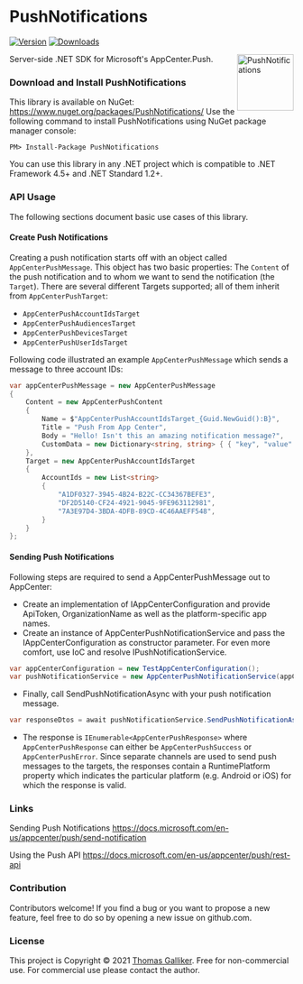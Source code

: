 # PushNotifications
[![Version](https://img.shields.io/nuget/v/PushNotifications.svg)](https://www.nuget.org/packages/PushNotifications)  [![Downloads](https://img.shields.io/nuget/dt/PushNotifications.svg)](https://www.nuget.org/packages/PushNotifications)

<img src="https://raw.githubusercontent.com/thomasgalliker/PushNotifications/develop/logo.png" height="100" alt="PushNotifications" align="right">
Server-side .NET SDK for Microsoft's AppCenter.Push.

### Download and Install PushNotifications
This library is available on NuGet: https://www.nuget.org/packages/PushNotifications/
Use the following command to install PushNotifications using NuGet package manager console:

    PM> Install-Package PushNotifications

You can use this library in any .NET project which is compatible to .NET Framework 4.5+ and .NET Standard 1.2+.

### API Usage
The following sections document basic use cases of this library.

#### Create Push Notifications
Creating a push notification starts off with an object called `AppCenterPushMessage`. This object has two basic properties: The `Content` of the push notification and to whom we want to send the notification (the `Target`).
There are several different Targets supported; all of them inherit from `AppCenterPushTarget`:
- `AppCenterPushAccountIdsTarget`
- `AppCenterPushAudiencesTarget`
- `AppCenterPushDevicesTarget`
- `AppCenterPushUserIdsTarget`

Following code illustrated an example `AppCenterPushMessage` which sends a message to three account IDs:
```C#
var appCenterPushMessage = new AppCenterPushMessage
{
    Content = new AppCenterPushContent
    {
        Name = $"AppCenterPushAccountIdsTarget_{Guid.NewGuid():B}",
        Title = "Push From App Center",
        Body = "Hello! Isn't this an amazing notification message?",
        CustomData = new Dictionary<string, string> { { "key", "value" } }
    },
    Target = new AppCenterPushAccountIdsTarget
    {
        AccountIds = new List<string>
        {
            "A1DF0327-3945-4B24-B22C-CC34367BEFE3",
            "DF2D5140-CF24-4921-9045-9FE963112981",
            "7A3E97D4-3BDA-4DFB-89CD-4C46AAEFF548",
        }
    }
};
```

#### Sending Push Notifications
Following steps are required to send a AppCenterPushMessage out to AppCenter:
- Create an implementation of IAppCenterConfiguration and provide ApiToken, OrganizationName as well as the platform-specific app names.
- Create an instance of AppCenterPushNotificationService and pass the IAppCenterConfiguration as constructor parameter. For even more comfort, use IoC and resolve IPushNotificationService.

```C#
var appCenterConfiguration = new TestAppCenterConfiguration();
var pushNotificationService = new AppCenterPushNotificationService(appCenterConfiguration);
```

- Finally, call SendPushNotificationAsync with your push notification message.
```C#
var responseDtos = await pushNotificationService.SendPushNotificationAsync(appCenterPushMessage);
```
-  The response is `IEnumerable<AppCenterPushResponse>` where `AppCenterPushResponse` can either be `AppCenterPushSuccess` or `AppCenterPushError`. Since separate channels are used to send push messages to the targets, the responses contain a RuntimePlatform property which indicates the particular platform (e.g. Android or iOS) for which the response is valid.

### Links
Sending Push Notifications
https://docs.microsoft.com/en-us/appcenter/push/send-notification

Using the Push API
https://docs.microsoft.com/en-us/appcenter/push/rest-api

### Contribution
Contributors welcome! If you find a bug or you want to propose a new feature, feel free to do so by opening a new issue on github.com.

### License
This project is Copyright &copy; 2021 [Thomas Galliker](https://ch.linkedin.com/in/thomasgalliker). Free for non-commercial use. For commercial use please contact the author.
